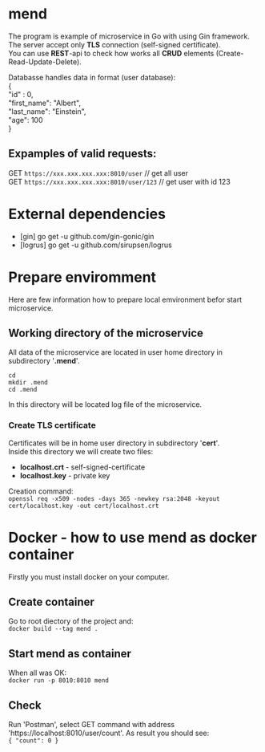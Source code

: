 # mend

The program is example of microservice in Go with using Gin framework.  
The server accept only **TLS** connection (self-signed certificate).  
You can use **REST**-api to check how works all **CRUD** elements (Create-Read-Update-Delete).  

Databasse handles data in format (user database):  
{  
"id" : 0,  
"first_name": "Albert",  
"last_name": "Einstein",       
"age": 100      
}

## Expamples of valid requests:

GET `https://xxx.xxx.xxx.xxx:8010/user` // get all user  
GET `https://xxx.xxx.xxx.xxx:8010/user/123` // get user with id 123


# External dependencies
- [gin] go get -u github.com/gin-gonic/gin
- [logrus] go get -u github.com/sirupsen/logrus

# Prepare enviromment
Here are few information how to prepare local emvironment befor start microservice.

## Working directory of the microservice 
All data of the microservice are located in user home directory in subdirectory '**.mend**'.

`cd`  
`mkdir .mend`    
`cd .mend`    

In this directory will be located log file of the microservice.  

### Create TLS certificate
Certificates will be in home user directory in subdirectory '**cert**'.  
Inside this directory we will create two files:
- **localhost.crt** - self-signed-certificate
- **localhost.key** - private key  

Creation command:  
`openssl req -x509 -nodes -days 365 -newkey rsa:2048 -keyout cert/localhost.key -out cert/localhost.crt`  

# Docker - how to use mend as docker container
Firstly you must install docker on your computer.  

## Create container  
Go to root diectory of the project and:  
`docker build --tag mend .`

## Start mend as container
When all was OK:  
`docker run -p 8010:8010 mend`

## Check   
Run 'Postman', select GET command with address 'https://localhost:8010/user/count'.
As result you should see:  
`{
    "count": 0
}`
